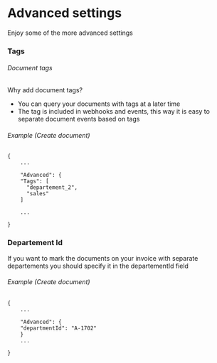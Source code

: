 # Advanced settings

Enjoy some of the more advanced settings

### Tags

###### Document tags

Why add document tags?

* You can query your documents with tags at a later time
* The tag is included in webhooks and events, this way it is easy to separate document events based on tags

###### Example \(Create document\)

```
{
    ...

    "Advanced": {
    "Tags": [
      "departement_2",
      "sales"
    ]

    ...

}
```

### Departement Id

If you want to mark the documents on your invoice with separate departements you should specify it in the departementId field

###### Example \(Create document\)

```
{
    ...

    "Advanced": {
    "departmentId": "A-1702"
    }
    ...

}
```



